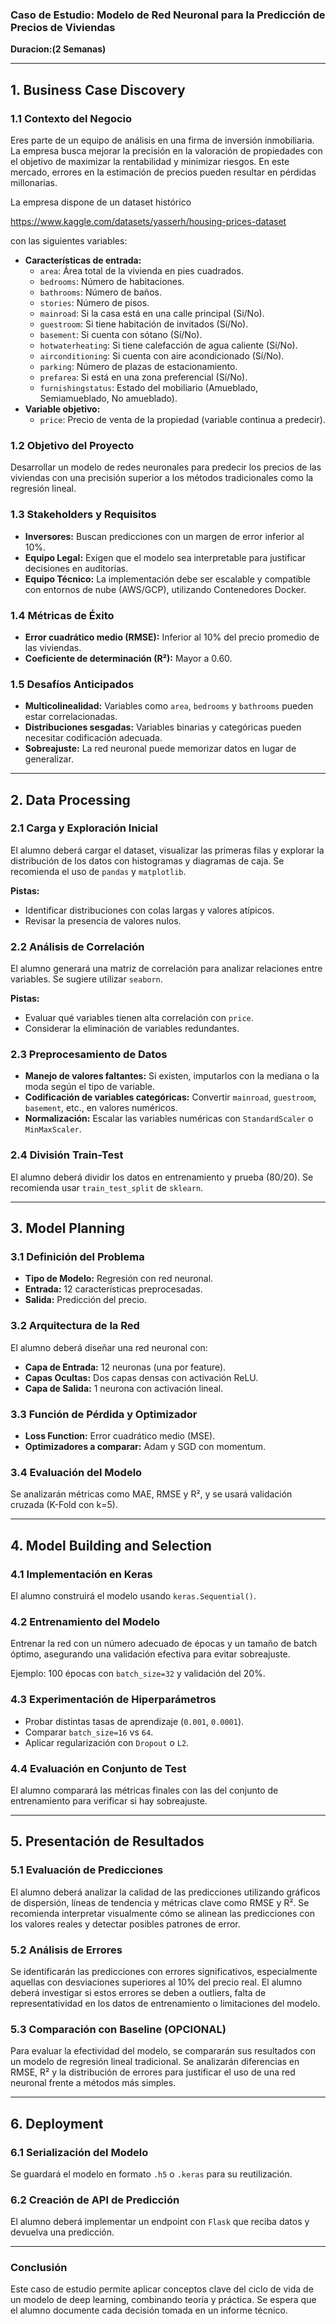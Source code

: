 ### **Caso de Estudio: Modelo de Red Neuronal para la Predicción de Precios de Viviendas**
**Duracion:(2 Semanas)**  


---

## **1. Business Case Discovery**  
### **1.1 Contexto del Negocio**  
Eres parte de un equipo de análisis en una firma de inversión inmobiliaria. La empresa busca mejorar la precisión en la valoración de propiedades con el objetivo de maximizar la rentabilidad y minimizar riesgos. En este mercado, errores en la estimación de precios pueden resultar en pérdidas millonarias.

La empresa dispone de un dataset histórico

https://www.kaggle.com/datasets/yasserh/housing-prices-dataset

con las siguientes variables: 

- **Características de entrada:**  
  - `area`: Área total de la vivienda en pies cuadrados.  
  - `bedrooms`: Número de habitaciones.  
  - `bathrooms`: Número de baños.  
  - `stories`: Número de pisos.  
  - `mainroad`: Si la casa está en una calle principal (Sí/No).  
  - `guestroom`: Si tiene habitación de invitados (Sí/No).  
  - `basement`: Si cuenta con sótano (Sí/No).  
  - `hotwaterheating`: Si tiene calefacción de agua caliente (Sí/No).  
  - `airconditioning`: Si cuenta con aire acondicionado (Sí/No).  
  - `parking`: Número de plazas de estacionamiento.  
  - `prefarea`: Si está en una zona preferencial (Sí/No).  
  - `furnishingstatus`: Estado del mobiliario (Amueblado, Semiamueblado, No amueblado).  
- **Variable objetivo:**  
  - `price`: Precio de venta de la propiedad (variable continua a predecir).  

### **1.2 Objetivo del Proyecto**  
Desarrollar un modelo de redes neuronales para predecir los precios de las viviendas con una precisión superior a los métodos tradicionales como la regresión lineal.

### **1.3 Stakeholders y Requisitos**  
- **Inversores:** Buscan predicciones con un margen de error inferior al 10%.
- **Equipo Legal:** Exigen que el modelo sea interpretable para justificar decisiones en auditorías.
- **Equipo Técnico:** La implementación debe ser escalable y compatible con entornos de nube (AWS/GCP), utilizando Contenedores Docker.


### **1.4 Métricas de Éxito**  
- **Error cuadrático medio (RMSE):** Inferior al 10% del precio promedio de las viviendas.  
- **Coeficiente de determinación (R²):** Mayor a 0.60.  


### **1.5 Desafíos Anticipados**  
- **Multicolinealidad:** Variables como `area`, `bedrooms` y `bathrooms` pueden estar correlacionadas.
- **Distribuciones sesgadas:** Variables binarias y categóricas pueden necesitar codificación adecuada.
- **Sobreajuste:** La red neuronal puede memorizar datos en lugar de generalizar.

---

## **2. Data Processing**  
### **2.1 Carga y Exploración Inicial**  
El alumno deberá cargar el dataset, visualizar las primeras filas y explorar la distribución de los datos con histogramas y diagramas de caja. Se recomienda el uso de `pandas` y `matplotlib`.

**Pistas:**
- Identificar distribuciones con colas largas y valores atípicos.
- Revisar la presencia de valores nulos.

### **2.2 Análisis de Correlación**  
El alumno generará una matriz de correlación para analizar relaciones entre variables. Se sugiere utilizar `seaborn`.

**Pistas:**
- Evaluar qué variables tienen alta correlación con `price`.
- Considerar la eliminación de variables redundantes.

### **2.3 Preprocesamiento de Datos**  
- **Manejo de valores faltantes:** Si existen, imputarlos con la mediana o la moda según el tipo de variable.
- **Codificación de variables categóricas:** Convertir `mainroad`, `guestroom`, `basement`, etc., en valores numéricos.
- **Normalización:** Escalar las variables numéricas con `StandardScaler` o `MinMaxScaler`. 

### **2.4 División Train-Test**  
El alumno deberá dividir los datos en entrenamiento y prueba (80/20). Se recomienda usar `train_test_split` de `sklearn`.

---

## **3. Model Planning**  
### **3.1 Definición del Problema**  
- **Tipo de Modelo:** Regresión con red neuronal.
- **Entrada:** 12 características preprocesadas.
- **Salida:** Predicción del precio.

### **3.2 Arquitectura de la Red**  
El alumno deberá diseñar una red neuronal con:
- **Capa de Entrada:** 12 neuronas (una por feature).
- **Capas Ocultas:** Dos capas densas con activación ReLU.
- **Capa de Salida:** 1 neurona con activación lineal.

### **3.3 Función de Pérdida y Optimizador**  
- **Loss Function:** Error cuadrático medio (MSE).
- **Optimizadores a comparar:** Adam y SGD con momentum.

### **3.4 Evaluación del Modelo**  
Se analizarán métricas como MAE, RMSE y R², y se usará validación cruzada (K-Fold con k=5).

---

## **4. Model Building and Selection**  
### **4.1 Implementación en Keras**  
El alumno construirá el modelo usando `keras.Sequential()`.

### **4.2 Entrenamiento del Modelo**  
Entrenar la red con un número adecuado de épocas y un tamaño de batch óptimo, asegurando una validación efectiva para evitar sobreajuste.

Ejemplo: 100 épocas con `batch_size=32` y validación del 20%.

### **4.3 Experimentación de Hiperparámetros**  
- Probar distintas tasas de aprendizaje (`0.001`, `0.0001`).
- Comparar `batch_size=16` vs `64`.
- Aplicar regularización con `Dropout` o `L2`.

### **4.4 Evaluación en Conjunto de Test**  
El alumno comparará las métricas finales con las del conjunto de entrenamiento para verificar si hay sobreajuste.

---

## **5. Presentación de Resultados**  

### **5.1 Evaluación de Predicciones**  
El alumno deberá analizar la calidad de las predicciones utilizando gráficos de dispersión, líneas de tendencia y métricas clave como RMSE y R². Se recomienda interpretar visualmente cómo se alinean las predicciones con los valores reales y detectar posibles patrones de error.  

### **5.2 Análisis de Errores**  
Se identificarán las predicciones con errores significativos, especialmente aquellas con desviaciones superiores al 10% del precio real. El alumno deberá investigar si estos errores se deben a outliers, falta de representatividad en los datos de entrenamiento o limitaciones del modelo.  

### **5.3 Comparación con Baseline (OPCIONAL)**  
Para evaluar la efectividad del modelo, se compararán sus resultados con un modelo de regresión lineal tradicional. Se analizarán diferencias en RMSE, R² y la distribución de errores para justificar el uso de una red neuronal frente a métodos más simples.

---

## **6. Deployment**  
### **6.1 Serialización del Modelo**  
Se guardará el modelo en formato `.h5` o `.keras` para su reutilización.

### **6.2 Creación de API de Predicción**  
El alumno deberá implementar un endpoint con `Flask` que reciba datos y devuelva una predicción.


---

### **Conclusión**  
Este caso de estudio permite aplicar conceptos clave del ciclo de vida de un modelo de deep learning, combinando teoría y práctica. Se espera que el alumno documente cada decisión tomada en un informe técnico.

